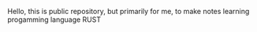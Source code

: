 Hello, this is public repository, but primarily for me, to make notes learning progamming language RUST
